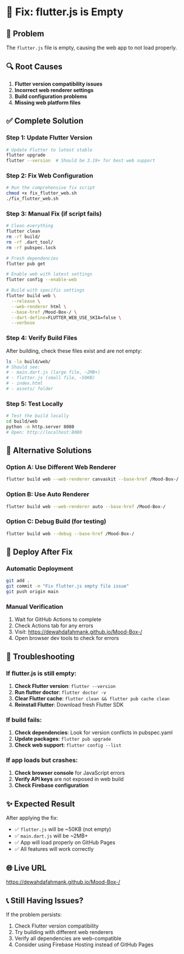 # 🔧 Fix: flutter.js is Empty

## 🚨 Problem
The `flutter.js` file is empty, causing the web app to not load properly.

## 🔍 Root Causes
1. **Flutter version compatibility issues**
2. **Incorrect web renderer settings**
3. **Build configuration problems**
4. **Missing web platform files**

## ✅ Complete Solution

### Step 1: Update Flutter Version
```bash
# Update Flutter to latest stable
flutter upgrade
flutter --version  # Should be 3.19+ for best web support
```

### Step 2: Fix Web Configuration
```bash
# Run the comprehensive fix script
chmod +x fix_flutter_web.sh
./fix_flutter_web.sh
```

### Step 3: Manual Fix (if script fails)
```bash
# Clean everything
flutter clean
rm -rf build/
rm -rf .dart_tool/
rm -rf pubspec.lock

# Fresh dependencies
flutter pub get

# Enable web with latest settings
flutter config --enable-web

# Build with specific settings
flutter build web \
  --release \
  --web-renderer html \
  --base-href /Mood-Box-/ \
  --dart-define=FLUTTER_WEB_USE_SKIA=false \
  --verbose
```

### Step 4: Verify Build Files
After building, check these files exist and are not empty:
```bash
ls -la build/web/
# Should see:
# - main.dart.js (large file, ~2MB+)
# - flutter.js (small file, ~50KB)
# - index.html
# - assets/ folder
```

### Step 5: Test Locally
```bash
# Test the build locally
cd build/web
python -m http.server 8080
# Open: http://localhost:8080
```

## 🔧 Alternative Solutions

### Option A: Use Different Web Renderer
```bash
flutter build web --web-renderer canvaskit --base-href /Mood-Box-/
```

### Option B: Use Auto Renderer
```bash
flutter build web --web-renderer auto --base-href /Mood-Box-/
```

### Option C: Debug Build (for testing)
```bash
flutter build web --debug --base-href /Mood-Box-/
```

## 🚀 Deploy After Fix

### Automatic Deployment
```bash
git add .
git commit -m "Fix flutter.js empty file issue"
git push origin main
```

### Manual Verification
1. Wait for GitHub Actions to complete
2. Check Actions tab for any errors
3. Visit: https://dewahdafahmank.github.io/Mood-Box-/
4. Open browser dev tools to check for errors

## 🐛 Troubleshooting

### If flutter.js is still empty:
1. **Check Flutter version**: `flutter --version`
2. **Run flutter doctor**: `flutter doctor -v`
3. **Clear Flutter cache**: `flutter clean && flutter pub cache clean`
4. **Reinstall Flutter**: Download fresh Flutter SDK

### If build fails:
1. **Check dependencies**: Look for version conflicts in pubspec.yaml
2. **Update packages**: `flutter pub upgrade`
3. **Check web support**: `flutter config --list`

### If app loads but crashes:
1. **Check browser console** for JavaScript errors
2. **Verify API keys** are not exposed in web build
3. **Check Firebase configuration**

## ✨ Expected Result

After applying the fix:
- ✅ `flutter.js` will be ~50KB (not empty)
- ✅ `main.dart.js` will be ~2MB+ 
- ✅ App will load properly on GitHub Pages
- ✅ All features will work correctly

## 🌐 Live URL
https://dewahdafahmank.github.io/Mood-Box-/

## 📞 Still Having Issues?

If the problem persists:
1. Check Flutter version compatibility
2. Try building with different web renderers
3. Verify all dependencies are web-compatible
4. Consider using Firebase Hosting instead of GitHub Pages
